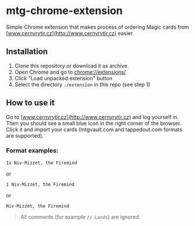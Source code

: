 # mtg-chrome-extension

Simple Chrome extension that makes process of ordering Magic cards from [www.cernyrytir.cz](http://www.cernyrytir.cz) easier.

## Installation

1. Clone this repository or download it as archive.
2. Open Chrome and go to [chrome://extensions/](chrome://extensions/)
3. Click "Load unpacked extension" button
4. Select the directory `./extension` in this repo (see step 1)

## How to use it

Go to [www.cernyrytir.cz](http://www.cernyrytir.cz) and log yourself in.
Then you should see a small blue icon in the right corner of the browser.
Click it and import your cards (mtgvault.com and tappedout.com formats are supported).

### Format examples:
```
1x Niv-Mizzet, the Firemind
```
or
```
1 Niv-Mizzet, the Firemind
```
or
```
Niv-Mizzet, the Firemind
```

> All comments (for example `// Lands`) are ignored.

